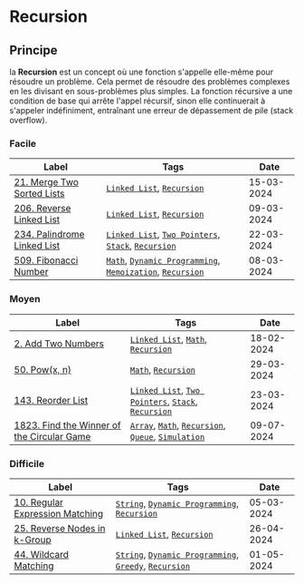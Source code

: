 # Recursion

## Principe

la **Recursion** est un concept où une fonction s'appelle elle-même pour résoudre un problème. Cela permet de résoudre des problèmes complexes en les divisant en sous-problèmes plus simples. La fonction récursive a une condition de base qui arrête l'appel récursif, sinon elle continuerait à s'appeler indéfiniment, entraînant une erreur de dépassement de pile (stack overflow).

### Facile

| Label                                                                           | Tags                                                                                                                         | Date       |
| ------------------------------------------------------------------------------- | ---------------------------------------------------------------------------------------------------------------------------- | ---------- |
| [21. Merge Two Sorted Lists](../Probleme/0021.%20Merge%20Two%20Sorted%20Lists/) | [`Linked List`](./linked_list.md), [`Recursion`](./recursion.md)                                                             | 15-03-2024 |
| [206. Reverse Linked List](../Probleme/0206.%20Reverse%20Linked%20List/)        | [`Linked List`](./linked_list.md), [`Recursion`](./recursion.md)                                                             | 09-03-2024 |
| [234. Palindrome Linked List](../Probleme/0234.%20Palindrome%20Linked%20List/)  | [`Linked List`](./linked_list.md), [`Two Pointers`](./two_pointers.md), [`Stack`](./stack.md), [`Recursion`](./recursion.md) | 22-03-2024 |
| [509. Fibonacci Number](../Probleme/0509.%20Fibonacci%20Number/)                | [`Math`](./math.md), [`Dynamic Programming`](./dp.md), [`Memoization`](./memoization.md), [`Recursion`](./recursion.md)      | 08-03-2024 |

### Moyen

| Label                                                                                                               | Tags                                                                                                                              | Date       |
| ------------------------------------------------------------------------------------------------------------------- | --------------------------------------------------------------------------------------------------------------------------------- | ---------- |
| [2. Add Two Numbers](../Probleme/0002.%20Add%20Two%20Numbers/)                                                      | [`Linked List`](./linked_list.md), [`Math`](./math.md), [`Recursion`](./recursion.md)                                             | 18-02-2024 |
| [50. Pow(x, n)](<../Probleme/0050.%20Pow(x,%20n)/>)                                                                 | [`Math`](./math.md), [`Recursion`](./recursion.md)                                                                                | 29-03-2024 |
| [143. Reorder List](../Probleme/0143.%20Reorder%20List/)                                                            | [`Linked List`](./linked_list.md), [`Two Pointers`](./two_pointers.md), [`Stack`](./stack.md), [`Recursion`](./recursion.md)      | 23-03-2024 |
| [1823. Find the Winner of the Circular Game](../Probleme/1823.%20Find%20the%20Winner%20of%20the%20Circular%20Game/) | [`Array`](./array.md), [`Math`](./math.md), [`Recursion`](./recursion.md), [`Queue`](./queue.md), [`Simulation`](./simulation.md) | 09-07-2024 |

### Difficile

| Label                                                                                   | Tags                                                                                                              | Date       |
| --------------------------------------------------------------------------------------- | ----------------------------------------------------------------------------------------------------------------- | ---------- |
| [10. Regular Expression Matching](../Probleme/0010.%20Regular%20Expression%20Matching/) | [`String`](./string.md), [`Dynamic Programming`](./dp.md), [`Recursion`](./recursion.md)                          | 05-03-2024 |
| [25. Reverse Nodes in k-Group](../Probleme/0025.%20Reverse%20Nodes%20in%20k-Group/)     | [`Linked List`](./linked_list.md), [`Recursion`](./recursion.md)                                                  | 26-04-2024 |
| [44. Wildcard Matching](../Probleme/0044.%20Wildcard%20Matching/)                       | [`String`](./string.md), [`Dynamic Programming`](./dp.md), [`Greedy`](./greedy.md), [`Recursion`](./recursion.md) | 01-05-2024 |
